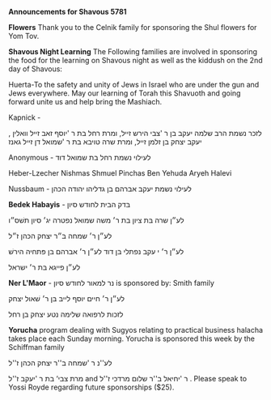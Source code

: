 **Announcements for Shavous 5781**

**Flowers** Thank you to the Celnik family for sponsoring the Shul flowers for Yom Tov.

**Shavous Night Learning** The Following families are involved in sponsoring the food for the learning on
Shavous night as well as the kiddush on the 2nd day of Shavous:

Huerta-To the safety and unity of Jews in Israel who are under the gun and Jews
everywhere. May our learning of Torah this Shavuoth and going forward unite us
and help bring the Mashiach.

Kapnick -

לזכר נשמת הרב שלמה יעקב בן ר 'צבי הירש זײל, ומרת רחל בת ר 'יוסף זאב זײל וואלין , יעקב
יצחק בן זלמן זײל, ומרת שרה טויבא בת ר 'שמואל דן זײל גאנז

Anonymous - לעילוי נשמת רחל בת שמואל דוד

Heber-Lzecher Nishmas Shmuel Pinchas Ben Yehuda Aryeh Halevi

Nussbaum - לעילוי נשמת יעקב אברהם בן גדליהו יהודה הכהן


**Bedek Habayis** - בּדק הבית לחודש סיון

לע״ן שרה בּת ציון בת ר׳ משה
שמואל נפטרה יג׳ סיון תשׁס״ו

לע״ן ר׳ שמחה בּ״ר יצחק הכּהן
ז״ל

לע״ן ר׳ י עקב נפתלי בּן דוד
לע״ן ר׳ אברהם בּן פּתחיה
הירשׁ

לע״ן פייגא בּת ר׳ ישראל

**Ner L'Maor** -   נר למאור לחודש סיון is sponsored by: Smith family

לע״ן ר׳ חיים יוסף לייבּ בּן ר׳
שׁאול יצחק

לזכות לרפואה שלימה נטע יצחק בן רחל

**Yorucha** program dealing with Sugyos relating to practical business halacha takes place each Sunday morning. Yorucha is sponsored this week by the Schiffman family 

לע''נ ר 'שמחה ב''ר יצחק הכהן ז''ל

מרת צבי‘ בת ר 'יעקב ז''ל and ר 'יחיאל ב''ר שלום מרדכי ז''ל
. Please speak to Yossi Royde regarding future sponsorships ($25).
